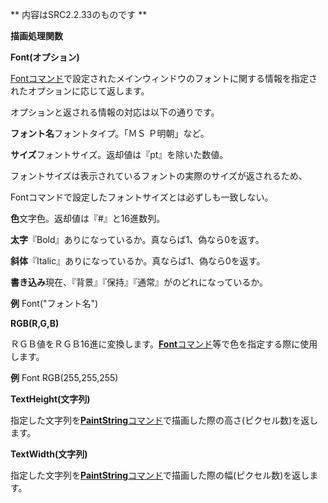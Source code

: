 ** 内容はSRC2.2.33のものです **

**描画処理関数**

**Font(オプション)**

[Fontコマンド](Fontコマンド.md)で設定されたメインウィンドウのフォントに関する情報を指定されたオプションに応じて返します。

オプションと返される情報の対応は以下の通りです。

**フォント名**フォントタイプ。「ＭＳ Ｐ明朝」など。

**サイズ**フォントサイズ。返却値は『pt』を除いた数値。

フォントサイズは表示されているフォントの実際のサイズが返されるため、

Fontコマンドで設定したフォントサイズとは必ずしも一致しない。

**色**文字色。返却値は『#』と16進数列。

**太字**『Bold』ありになっているか。真ならば1、偽なら0を返す。

**斜体**『Italic』ありになっているか。真ならば1、偽なら0を返す。

**書き込み**現在、『背景』『保持』『通常』がのどれになっているか。

**例** Font("フォント名")

**RGB(R,G,B)**

ＲＧＢ値をＲＧＢ16進に変換します。[**Font**コマンド](Fontコマンド.md)等で色を指定する際に使用します。

**例** Font RGB(255,255,255)

**TextHeight(文字列)**

指定した文字列を[**PaintString**コマンド](PaintStringコマンド.md)で描画した際の高さ(ピクセル数)を返します。

**TextWidth(文字列)**

指定した文字列を[**PaintString**コマンド](PaintStringコマンド.md)で描画した際の幅(ピクセル数)を返します。
